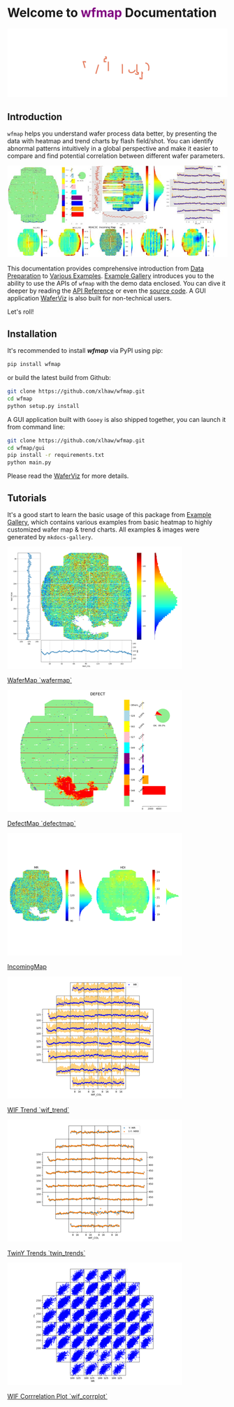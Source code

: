 # Welcome to <font color='purple'>wfmap</font> Documentation

![Header](img/header.svg)

## Introduction

`wfmap` helps you understand wafer process data better, by presenting the data with heatmap and trend charts by flash field/shot. You can identify abnormal patterns intuitively in a global perspective and make it easier to compare and find potential correlation between different wafer parameters.

![banner](img/Banner.jpg)

This documentation provides comprehensive introduction from [Data Preparation](https://wfmap.ml/data) to [Various Examples](https://wfmap.ml/generated/gallery). [Example Gallery](https://wfmap.ml/generated/gallery) introduces you to the ability to use the APIs of `wfmap` with the demo data enclosed. You can dive it deeper by reading the [API Reference](https://wfmap.ml/docstrings) or even the [source code](https://github.com/xlhaw/wfmap). A GUI application [WaferViz](https://wfmap.ml/gui) is also built for non-technical users.

Let's roll!

## Installation

It's recommended to install _**wfmap**_ via PyPI using pip:

```bash
pip install wfmap
```

or build the latest build from Github:

```bash
git clone https://github.com/xlhaw/wfmap.git
cd wfmap
python setup.py install
```

A GUI application built with `Gooey` is also shipped together, you can launch it from command line:
```bash
git clone https://github.com/xlhaw/wfmap.git
cd wfmap/gui
pip install -r requirements.txt
python main.py
```
Please read the [WaferViz](https://wfmap.ml/gui) for more details.

## Tutorials

It's a good start to learn the basic usage of this package from [Example Gallery](https://wfmap.ml/generated/gallery), which contains various examples from basic heatmap to highly customized wafer map & trend charts. All examples & images were generated by `mkdocs-gallery`.

<div class="mkd-glr-thumbcontainer" tooltip="WaferMap add additional color distribution plot and trend charts by row/col around basic NumHea...">
    <!--div class="figure align-default" id="id1"-->
        <img alt="WaferMap `wafermap`" src="generated\gallery\images\thumb\mkd_glr_plot_2_wafermap_thumb.png" />
        <p class="caption">
            <span class="caption-text">
                <a class="reference internal" href="generated\gallery\plot_2_wafermap">
                    <span class="std std-ref">WaferMap `wafermap`</span>
                </a>
            </span>
            <!--a class="headerlink" href="#id1" title="Permalink to this image"></a-->
        </p>
    <!--/div-->
</div>


<div class="mkd-glr-thumbcontainer" tooltip="DefectMap is aimed for defect analysis, beside the defect distribution by cat_heatmap, yield su...">
    <!--div class="figure align-default" id="id1"-->
        <img alt="DefectMap `defectmap`" src="generated\gallery\images\thumb\mkd_glr_plot_3_defectmap_thumb.png" />
        <p class="caption">
            <span class="caption-text">
                <a class="reference internal" href="generated\gallery\plot_3_defectmap">
                    <span class="std std-ref">DefectMap `defectmap`</span>
                </a>
            </span>
            <!--a class="headerlink" href="#id1" title="Permalink to this image"></a-->
        </p>
    <!--/div-->
</div>

<div class="mkd-glr-thumbcontainer" tooltip="IncomingMap is an horizontal concatenation of multiple WaferMap for wafer incoming data. vsigma...">
    <!--div class="figure align-default" id="id1"-->
        <img alt="IncomingMap" src="generated\gallery\images\thumb\mkd_glr_plot_4_incmap_thumb.png" />
        <p class="caption">
            <span class="caption-text">
                <a class="reference internal" href="generated\gallery\plot_4_incmap">
                    <span class="std std-ref">IncomingMap</span>
                </a>
            </span>
            <!--a class="headerlink" href="#id1" title="Permalink to this image"></a-->
        </p>
    <!--/div-->
</div>


<div class="mkd-glr-thumbcontainer" tooltip="WIF Trend gives you a clear view of within flash field & field to field tendency and distributi...">
    <!--div class="figure align-default" id="id1"-->
        <img alt="WIF Trend `wif_trend`" src="generated\gallery\images\thumb\mkd_glr_plot_5_wif_trend_thumb.png" />
        <p class="caption">
            <span class="caption-text">
                <a class="reference internal" href="generated\gallery\plot_5_wif_trend">
                    <span class="std std-ref">WIF Trend `wif_trend`</span>
                </a>
            </span>
            <!--a class="headerlink" href="#id1" title="Permalink to this image"></a-->
        </p>
    <!--/div-->
</div>

<div class="mkd-glr-thumbcontainer" tooltip="Have the advantage of double Y-axis, we&#x27;re able to put two very different variables into same s...">
    <!--div class="figure align-default" id="id1"-->
        <img alt="TwinY Trends `twin_trends`" src="generated\gallery\images\thumb\mkd_glr_plot_7_twin_trends_thumb.png" />
        <p class="caption">
            <span class="caption-text">
                <a class="reference internal" href="generated\gallery\plot_7_twin_trends">
                    <span class="std std-ref">TwinY Trends `twin_trends`</span>
                </a>
            </span>
            <!--a class="headerlink" href="#id1" title="Permalink to this image"></a-->
        </p>
    <!--/div-->
</div>


<div class="mkd-glr-thumbcontainer" tooltip="wif_corrplot is created to further investigate relationship between two variables. Beside the b...">
    <!--div class="figure align-default" id="id1"-->
        <img alt="WIF Corrrelation Plot `wif_corrplot`" src="generated\gallery\images\thumb\mkd_glr_plot_8_wif_corrplot_thumb.png" />
        <p class="caption">
            <span class="caption-text">
                <a class="reference internal" href="generated\gallery\plot_8_wif_corrplot">
                    <span class="std std-ref">WIF Corrrelation Plot `wif_corrplot`</span>
                </a>
            </span>
            <!--a class="headerlink" href="#id1" title="Permalink to this image"></a-->
        </p>
    <!--/div-->
</div>
